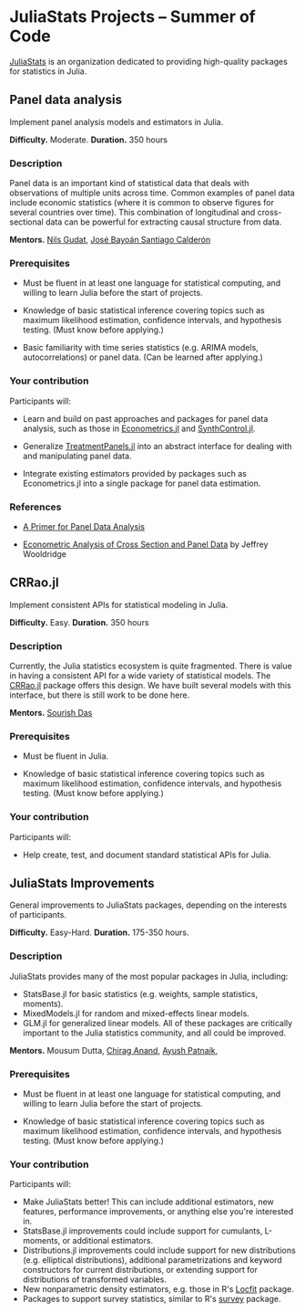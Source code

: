 # JuliaStats Projects – Summer of Code

[JuliaStats](https://github.com/JuliaStats) is an organization dedicated to providing high-quality packages for statistics in Julia.


## Panel data analysis

Implement panel analysis models and estimators in Julia.

**Difficulty.** Moderate. **Duration.** 350 hours

### Description

Panel data is an important kind of statistical data that deals with
observations of multiple units across time. Common examples of panel
data include economic statistics (where it is common to observe
figures for several countries over time). This combination of longitudinal 
and cross-sectional data can be powerful for extracting causal
structure from data.

**Mentors.** [Nils Gudat](https://github.com/nilshg), [José Bayoán Santiago Calderón](https://github.com/Nosferican)

### Prerequisites

-   Must be fluent in at least one language for statistical computing, and 
  willing to learn Julia before the start of projects.

-   Knowledge of basic statistical inference covering topics such as maximum
 likelihood estimation, confidence intervals, and hypothesis testing. (Must
 know before applying.)

-   Basic familiarity with time series statistics (e.g. ARIMA models, autocorrelations) 
  or panel data. (Can be learned after applying.)


### Your contribution

Participants will:

-   Learn and build on past approaches and packages for panel data analysis,
  such as those in [Econometrics.jl](https://github.com/Nosferican/Econometrics.jl) 
  and [SynthControl.jl](https://github.com/nilshg/SynthControl.jl).

-   Generalize [TreatmentPanels.jl](https://github.com/nilshg/TreatmentPanels.jl) 
  into an abstract interface for dealing with and manipulating panel data.
  
-   Integrate existing estimators provided by packages such as Econometrics.jl 
  into a single package for panel data estimation.


### References

-   [A Primer for Panel Data Analysis](http://web.pdx.edu/~crkl/ec510/pda_yaffee.pdf)

-   [Econometric Analysis of Cross Section and Panel Data](https://mitpress.mit.edu/books/econometric-analysis-cross-section-and-panel-data-second-edition) by Jeffrey Wooldridge




## CRRao.jl

Implement consistent APIs for statistical modeling in Julia. 

**Difficulty.** Easy. **Duration.** 350 hours

### Description

Currently, the Julia statistics ecosystem is quite fragmented. There is 
value in having a consistent API for a wide variety of statistical models. 
The [CRRao.jl](https://github.com/xKDR/CRRao.jl) package offers this design. We have built several models with
this interface, but there is still work to be done here.

**Mentors.** [Sourish Das](https://www.cmi.ac.in/~sourish/)

### Prerequisites

-   Must be fluent in Julia.

-   Knowledge of basic statistical inference covering topics such as maximum
 likelihood estimation, confidence intervals, and hypothesis testing. (Must
 know before applying.)

### Your contribution

Participants will:

-   Help create, test, and document standard statistical APIs for Julia.


## JuliaStats Improvements 

General improvements to JuliaStats packages, depending on the interests 
of participants.

**Difficulty.** Easy-Hard. **Duration.** 175-350 hours.

### Description

JuliaStats provides many of the most popular packages in Julia, including:
-   StatsBase.jl for basic statistics (e.g. weights, sample statistics,
  moments). 
-   MixedModels.jl for random and mixed-effects linear models.
-   GLM.jl for generalized linear models.
All of these packages are critically important to the Julia statistics
community, and all could be improved.


**Mentors.** Mousum Dutta, [Chirag Anand](https://github.com/chiraganand), [Ayush Patnaik](https://github.com/ayushpatnaikgit), 

### Prerequisites

-   Must be fluent in at least one language for statistical computing, and 
  willing to learn Julia before the start of projects.

-   Knowledge of basic statistical inference covering topics such as maximum
 likelihood estimation, confidence intervals, and hypothesis testing. (Must
 know before applying.)



### Your contribution

Participants will:

-   Make JuliaStats better! This can include additional estimators,
  new features, performance improvements, or anything else you're
  interested in.
-   StatsBase.jl improvements could include support for cumulants,
  L-moments, or additional estimators.
-   Distributions.jl improvements could include support for new 
  distributions (e.g. elliptical distributions), additional 
  parametrizations and keyword constructors for current 
  distributions, or extending support for distributions of 
  transformed variables.
-   New nonparametric density estimators, e.g. those in R's
  [Locfit](https://cran.r-project.org/web/packages/locfit/index.html) 
  package.
-   Packages to support survey statistics, similar to R's
  [survey](https://cran.r-project.org/web/packages/survey/index.html)
  package.
